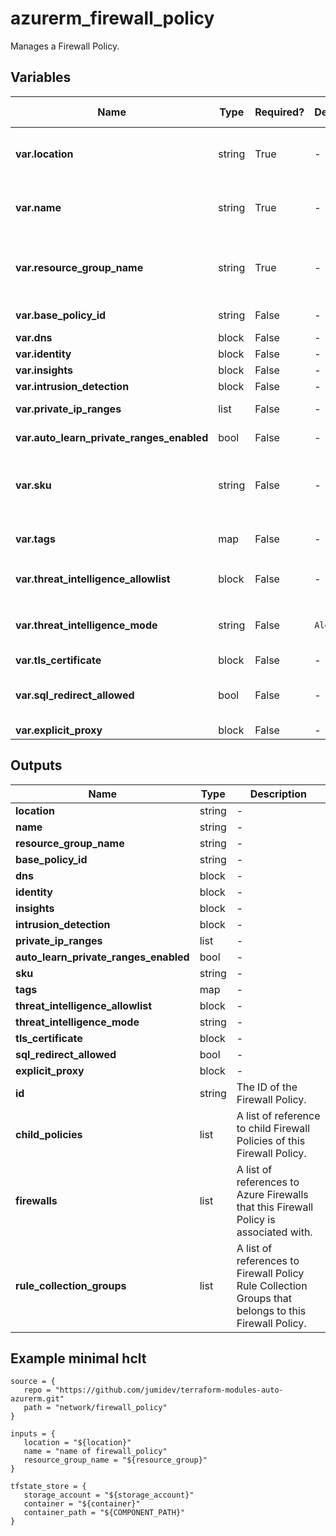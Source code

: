 # azurerm_firewall_policy

Manages a Firewall Policy.

## Variables

| Name | Type | Required? |  Default  |  possible values |  Description |
| ---- | ---- | --------- |  ----------- | ----------- | ----------- |
| **var.location** | string | True | -  |  -  |  The Azure Region where the Firewall Policy should exist. Changing this forces a new Firewall Policy to be created. | 
| **var.name** | string | True | -  |  -  |  The name which should be used for this Firewall Policy. Changing this forces a new Firewall Policy to be created. | 
| **var.resource_group_name** | string | True | -  |  -  |  The name of the Resource Group where the Firewall Policy should exist. Changing this forces a new Firewall Policy to be created. | 
| **var.base_policy_id** | string | False | -  |  -  |  The ID of the base Firewall Policy. | 
| **var.dns** | block | False | -  |  -  |  A `dns` block. | 
| **var.identity** | block | False | -  |  -  |  An `identity` block. | 
| **var.insights** | block | False | -  |  -  |  An `insights` block. | 
| **var.intrusion_detection** | block | False | -  |  -  |  A `intrusion_detection` block. | 
| **var.private_ip_ranges** | list | False | -  |  -  |  A list of private IP ranges to which traffic will not be SNAT. | 
| **var.auto_learn_private_ranges_enabled** | bool | False | -  |  -  |  Whether enable auto learn private ip range. | 
| **var.sku** | string | False | -  |  `Standard`, `Premium`, `Basic`  |  The SKU Tier of the Firewall Policy. Possible values are `Standard`, `Premium` and `Basic`. Changing this forces a new Firewall Policy to be created. | 
| **var.tags** | map | False | -  |  -  |  A mapping of tags which should be assigned to the Firewall Policy. | 
| **var.threat_intelligence_allowlist** | block | False | -  |  -  |  A `threat_intelligence_allowlist` block. | 
| **var.threat_intelligence_mode** | string | False | `Alert`  |  `Alert`, `Deny`, `Off`  |  The operation mode for Threat Intelligence. Possible values are `Alert`, `Deny` and `Off`. Defaults to `Alert`. | 
| **var.tls_certificate** | block | False | -  |  -  |  A `tls_certificate` block. | 
| **var.sql_redirect_allowed** | bool | False | -  |  -  |  Whether SQL Redirect traffic filtering is allowed. Enabling this flag requires no rule using ports between `11000`-`11999`. | 
| **var.explicit_proxy** | block | False | -  |  -  |  A `explicit_proxy` block. | 



## Outputs

| Name | Type | Description |
| ---- | ---- | --------- | 
| **location** | string  | - | 
| **name** | string  | - | 
| **resource_group_name** | string  | - | 
| **base_policy_id** | string  | - | 
| **dns** | block  | - | 
| **identity** | block  | - | 
| **insights** | block  | - | 
| **intrusion_detection** | block  | - | 
| **private_ip_ranges** | list  | - | 
| **auto_learn_private_ranges_enabled** | bool  | - | 
| **sku** | string  | - | 
| **tags** | map  | - | 
| **threat_intelligence_allowlist** | block  | - | 
| **threat_intelligence_mode** | string  | - | 
| **tls_certificate** | block  | - | 
| **sql_redirect_allowed** | bool  | - | 
| **explicit_proxy** | block  | - | 
| **id** | string  | The ID of the Firewall Policy. | 
| **child_policies** | list  | A list of reference to child Firewall Policies of this Firewall Policy. | 
| **firewalls** | list  | A list of references to Azure Firewalls that this Firewall Policy is associated with. | 
| **rule_collection_groups** | list  | A list of references to Firewall Policy Rule Collection Groups that belongs to this Firewall Policy. | 

## Example minimal hclt

```hcl
source = {
   repo = "https://github.com/jumidev/terraform-modules-auto-azurerm.git" 
   path = "network/firewall_policy" 
}

inputs = {
   location = "${location}" 
   name = "name of firewall_policy" 
   resource_group_name = "${resource_group}" 
}

tfstate_store = {
   storage_account = "${storage_account}" 
   container = "${container}" 
   container_path = "${COMPONENT_PATH}" 
}


```